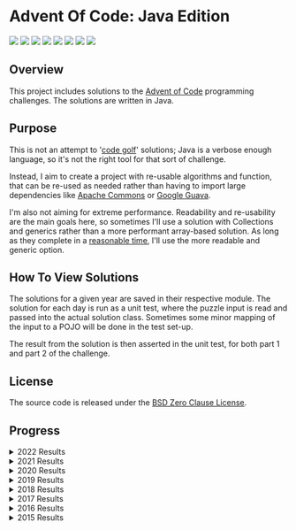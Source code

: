 # Advent Of Code: Java Edition

![](https://img.shields.io/badge/2022%20⭐-16-orange)
![](https://img.shields.io/badge/2021%20⭐-19-orange)
![](https://img.shields.io/badge/2020%20⭐-0-red)
![](https://img.shields.io/badge/2019%20⭐-0-red)
![](https://img.shields.io/badge/2018%20⭐-2-orange)
![](https://img.shields.io/badge/2017%20⭐-0-red)
![](https://img.shields.io/badge/2016%20⭐-0-red)
![](https://img.shields.io/badge/2015%20⭐-48-yellow)

## Overview

This project includes solutions to the [Advent of Code](https://adventofcode.com/) programming challenges.
The solutions are written in Java.

## Purpose

This is not an attempt to '[code golf](https://en.wikipedia.org/wiki/Code_golf)' solutions; Java is a verbose enough language, so it's not the right
tool for that sort of challenge.

Instead, I aim to create a project with re-usable algorithms and function, that can be re-used as needed rather than having to import large
dependencies like [Apache Commons](https://commons.apache.org/) or [Google Guava](https://github.com/google/guava).

I'm also not aiming for extreme performance. Readability and re-usability are the main goals here, so sometimes I'll use a solution with Collections
and generics rather than a more performant array-based solution. As long as they complete in a
[reasonable time](https://en.wikipedia.org/wiki/Reasonable_time), I'll use the more readable and generic option.

## How To View Solutions

The solutions for a given year are saved in their respective module. The solution for each day is run as a unit test, where the puzzle input is read
and passed into the actual solution class. Sometimes some minor mapping of the input to a POJO will be done in the test set-up.

The result from the solution is then asserted in the unit test, for both part 1 and part 2 of the challenge.

## License

The source code is released under the [BSD Zero Clause License](https://opensource.org/licenses/0BSD).

## Progress

<details>
    <summary>2022 Results</summary>

|                     Day                      | Part 1 | Part 2 |
|:--------------------------------------------:|:------:|:------:|
| [Day 1](https://adventofcode.com/2022/day/1) |   ⭐    |   ⭐    |
| [Day 2](https://adventofcode.com/2022/day/2) |   ⭐    |   ⭐    |
| [Day 3](https://adventofcode.com/2022/day/3) |   ⭐    |   ⭐    |
| [Day 4](https://adventofcode.com/2022/day/4) |   ⭐    |   ⭐    |
| [Day 5](https://adventofcode.com/2022/day/5) |   ⭐    |   ⭐    |
| [Day 6](https://adventofcode.com/2022/day/6) |   ⭐    |   ⭐    |
| [Day 7](https://adventofcode.com/2022/day/7) |   ⭐    |   ⭐    |
| [Day 8](https://adventofcode.com/2022/day/8) |   ⭐    |   ⭐    |

</details>


<details>
    <summary>2021 Results</summary>

|                      Day                       | Part 1 | Part 2 |
|:----------------------------------------------:|:------:|:------:|
|  [Day 1](https://adventofcode.com/2021/day/1)  |   ⭐    |   ⭐    |
|  [Day 2](https://adventofcode.com/2021/day/2)  |   ⭐    |   ⭐    |
|  [Day 3](https://adventofcode.com/2021/day/3)  |   ⭐    |   ⭐    |
|  [Day 4](https://adventofcode.com/2021/day/4)  |   ⭐    |   ⭐    |
|  [Day 5](https://adventofcode.com/2021/day/5)  |   ⭐    |   ⭐    |
|  [Day 6](https://adventofcode.com/2021/day/6)  |   ⭐    |   ⭐    |
|  [Day 7](https://adventofcode.com/2021/day/7)  |   ⭐    |   ⭐    |
|  [Day 8](https://adventofcode.com/2021/day/8)  |   ⭐    |   ⭐    |
|  [Day 9](https://adventofcode.com/2021/day/9)  |        |        |
| [Day 10](https://adventofcode.com/2021/day/10) |   ⭐    |   ⭐    |
| [Day 11](https://adventofcode.com/2021/day/11) |        |        |
| [Day 12](https://adventofcode.com/2021/day/12) |        |        |
| [Day 13](https://adventofcode.com/2021/day/13) |        |        |
| [Day 14](https://adventofcode.com/2021/day/14) |        |        |
| [Day 15](https://adventofcode.com/2021/day/15) |        |        |
| [Day 16](https://adventofcode.com/2021/day/16) |        |        |
| [Day 17](https://adventofcode.com/2021/day/17) |        |        |
| [Day 18](https://adventofcode.com/2021/day/18) |        |        |
| [Day 19](https://adventofcode.com/2021/day/19) |        |        |
| [Day 20](https://adventofcode.com/2021/day/20) |        |        |
| [Day 21](https://adventofcode.com/2021/day/21) |   ⭐    |        |
| [Day 22](https://adventofcode.com/2021/day/22) |        |        |
| [Day 23](https://adventofcode.com/2021/day/23) |        |        |
| [Day 24](https://adventofcode.com/2021/day/24) |        |        |
| [Day 25](https://adventofcode.com/2021/day/25) |        |        |

</details>

<details>
    <summary>2020 Results</summary>

|                      Day                       | Part 1 | Part 2 |
|:----------------------------------------------:|:------:|:------:|
|  [Day 1](https://adventofcode.com/2020/day/1)  |        |        |
|  [Day 2](https://adventofcode.com/2020/day/2)  |        |        |
|  [Day 3](https://adventofcode.com/2020/day/3)  |        |        |
|  [Day 4](https://adventofcode.com/2020/day/4)  |        |        |
|  [Day 5](https://adventofcode.com/2020/day/5)  |        |        |
|  [Day 6](https://adventofcode.com/2020/day/6)  |        |        |
|  [Day 7](https://adventofcode.com/2020/day/7)  |        |        |
|  [Day 8](https://adventofcode.com/2020/day/8)  |        |        |
|  [Day 9](https://adventofcode.com/2020/day/9)  |        |        |
| [Day 10](https://adventofcode.com/2020/day/10) |        |        |
| [Day 11](https://adventofcode.com/2020/day/11) |        |        |
| [Day 12](https://adventofcode.com/2020/day/12) |        |        |
| [Day 13](https://adventofcode.com/2020/day/13) |        |        |
| [Day 14](https://adventofcode.com/2020/day/14) |        |        |
| [Day 15](https://adventofcode.com/2020/day/15) |        |        |
| [Day 16](https://adventofcode.com/2020/day/16) |        |        |
| [Day 17](https://adventofcode.com/2020/day/17) |        |        |
| [Day 18](https://adventofcode.com/2020/day/18) |        |        |
| [Day 19](https://adventofcode.com/2020/day/19) |        |        |
| [Day 20](https://adventofcode.com/2020/day/20) |        |        |
| [Day 21](https://adventofcode.com/2020/day/21) |        |        |
| [Day 22](https://adventofcode.com/2020/day/22) |        |        |
| [Day 23](https://adventofcode.com/2020/day/23) |        |        |
| [Day 24](https://adventofcode.com/2020/day/24) |        |        |
| [Day 25](https://adventofcode.com/2020/day/25) |        |        |

</details>

<details>
    <summary>2019 Results</summary>

|                      Day                       | Part 1 | Part 2 |
|:----------------------------------------------:|:------:|:------:|
|  [Day 1](https://adventofcode.com/2019/day/1)  |        |        |
|  [Day 2](https://adventofcode.com/2019/day/2)  |        |        |
|  [Day 3](https://adventofcode.com/2019/day/3)  |        |        |
|  [Day 4](https://adventofcode.com/2019/day/4)  |        |        |
|  [Day 5](https://adventofcode.com/2019/day/5)  |        |        |
|  [Day 6](https://adventofcode.com/2019/day/6)  |        |        |
|  [Day 7](https://adventofcode.com/2019/day/7)  |        |        |
|  [Day 8](https://adventofcode.com/2019/day/8)  |        |        |
|  [Day 9](https://adventofcode.com/2019/day/9)  |        |        |
| [Day 10](https://adventofcode.com/2019/day/10) |        |        |
| [Day 11](https://adventofcode.com/2019/day/11) |        |        |
| [Day 12](https://adventofcode.com/2019/day/12) |        |        |
| [Day 13](https://adventofcode.com/2019/day/13) |        |        |
| [Day 14](https://adventofcode.com/2019/day/14) |        |        |
| [Day 15](https://adventofcode.com/2019/day/15) |        |        |
| [Day 16](https://adventofcode.com/2019/day/16) |        |        |
| [Day 17](https://adventofcode.com/2019/day/17) |        |        |
| [Day 18](https://adventofcode.com/2019/day/18) |        |        |
| [Day 19](https://adventofcode.com/2019/day/19) |        |        |
| [Day 20](https://adventofcode.com/2019/day/20) |        |        |
| [Day 21](https://adventofcode.com/2019/day/21) |        |        |
| [Day 22](https://adventofcode.com/2019/day/22) |        |        |
| [Day 23](https://adventofcode.com/2019/day/23) |        |        |
| [Day 24](https://adventofcode.com/2019/day/24) |        |        |
| [Day 25](https://adventofcode.com/2019/day/25) |        |        |

</details>

<details>
    <summary>2018 Results</summary>

|                      Day                       | Part 1 | Part 2 |
|:----------------------------------------------:|:------:|:------:|
|  [Day 1](https://adventofcode.com/2018/day/1)  |   ⭐    |   ⭐    |
|  [Day 2](https://adventofcode.com/2018/day/2)  |        |        |
|  [Day 3](https://adventofcode.com/2018/day/3)  |        |        |
|  [Day 4](https://adventofcode.com/2018/day/4)  |        |        |
|  [Day 5](https://adventofcode.com/2018/day/5)  |        |        |
|  [Day 6](https://adventofcode.com/2018/day/6)  |        |        |
|  [Day 7](https://adventofcode.com/2018/day/7)  |        |        |
|  [Day 8](https://adventofcode.com/2018/day/8)  |        |        |
|  [Day 9](https://adventofcode.com/2018/day/9)  |        |        |
| [Day 10](https://adventofcode.com/2018/day/10) |        |        |
| [Day 11](https://adventofcode.com/2018/day/11) |        |        |
| [Day 12](https://adventofcode.com/2018/day/12) |        |        |
| [Day 13](https://adventofcode.com/2018/day/13) |        |        |
| [Day 14](https://adventofcode.com/2018/day/14) |        |        |
| [Day 15](https://adventofcode.com/2018/day/15) |        |        |
| [Day 16](https://adventofcode.com/2018/day/16) |        |        |
| [Day 17](https://adventofcode.com/2018/day/17) |        |        |
| [Day 18](https://adventofcode.com/2018/day/18) |        |        |
| [Day 19](https://adventofcode.com/2018/day/19) |        |        |
| [Day 20](https://adventofcode.com/2018/day/20) |        |        |
| [Day 21](https://adventofcode.com/2018/day/21) |        |        |
| [Day 22](https://adventofcode.com/2018/day/22) |        |        |
| [Day 23](https://adventofcode.com/2018/day/23) |        |        |
| [Day 24](https://adventofcode.com/2018/day/24) |        |        |
| [Day 25](https://adventofcode.com/2018/day/25) |        |        |

</details>

<details>
    <summary>2017 Results</summary>

|                      Day                       | Part 1 | Part 2 |
|:----------------------------------------------:|:------:|:------:|
|  [Day 1](https://adventofcode.com/2017/day/1)  |        |        |
|  [Day 2](https://adventofcode.com/2017/day/2)  |        |        |
|  [Day 3](https://adventofcode.com/2017/day/3)  |        |        |
|  [Day 4](https://adventofcode.com/2017/day/4)  |        |        |
|  [Day 5](https://adventofcode.com/2017/day/5)  |        |        |
|  [Day 6](https://adventofcode.com/2017/day/6)  |        |        |
|  [Day 7](https://adventofcode.com/2017/day/7)  |        |        |
|  [Day 8](https://adventofcode.com/2017/day/8)  |        |        |
|  [Day 9](https://adventofcode.com/2017/day/9)  |        |        |
| [Day 10](https://adventofcode.com/2017/day/10) |        |        |
| [Day 11](https://adventofcode.com/2017/day/11) |        |        |
| [Day 12](https://adventofcode.com/2017/day/12) |        |        |
| [Day 13](https://adventofcode.com/2017/day/13) |        |        |
| [Day 14](https://adventofcode.com/2017/day/14) |        |        |
| [Day 15](https://adventofcode.com/2017/day/15) |        |        |
| [Day 16](https://adventofcode.com/2017/day/16) |        |        |
| [Day 17](https://adventofcode.com/2017/day/17) |        |        |
| [Day 18](https://adventofcode.com/2017/day/18) |        |        |
| [Day 19](https://adventofcode.com/2017/day/19) |        |        |
| [Day 20](https://adventofcode.com/2017/day/20) |        |        |
| [Day 21](https://adventofcode.com/2017/day/21) |        |        |
| [Day 22](https://adventofcode.com/2017/day/22) |        |        |
| [Day 23](https://adventofcode.com/2017/day/23) |        |        |
| [Day 24](https://adventofcode.com/2017/day/24) |        |        |
| [Day 25](https://adventofcode.com/2017/day/25) |        |        |

</details>

<details>
    <summary>2016 Results</summary>

|                      Day                       | Part 1 | Part 2 |
|:----------------------------------------------:|:------:|:------:|
|  [Day 1](https://adventofcode.com/2016/day/1)  |        |        |
|  [Day 2](https://adventofcode.com/2016/day/2)  |        |        |
|  [Day 3](https://adventofcode.com/2016/day/3)  |        |        |
|  [Day 4](https://adventofcode.com/2016/day/4)  |        |        |
|  [Day 5](https://adventofcode.com/2016/day/5)  |        |        |
|  [Day 6](https://adventofcode.com/2016/day/6)  |        |        |
|  [Day 7](https://adventofcode.com/2016/day/7)  |        |        |
|  [Day 8](https://adventofcode.com/2016/day/8)  |        |        |
|  [Day 9](https://adventofcode.com/2016/day/9)  |        |        |
| [Day 10](https://adventofcode.com/2016/day/10) |        |        |
| [Day 11](https://adventofcode.com/2016/day/11) |        |        |
| [Day 12](https://adventofcode.com/2016/day/12) |        |        |
| [Day 13](https://adventofcode.com/2016/day/13) |        |        |
| [Day 14](https://adventofcode.com/2016/day/14) |        |        |
| [Day 15](https://adventofcode.com/2016/day/15) |        |        |
| [Day 16](https://adventofcode.com/2016/day/16) |        |        |
| [Day 17](https://adventofcode.com/2016/day/17) |        |        |
| [Day 18](https://adventofcode.com/2016/day/18) |        |        |
| [Day 19](https://adventofcode.com/2016/day/19) |        |        |
| [Day 20](https://adventofcode.com/2016/day/20) |        |        |
| [Day 21](https://adventofcode.com/2016/day/21) |        |        |
| [Day 22](https://adventofcode.com/2016/day/22) |        |        |
| [Day 23](https://adventofcode.com/2016/day/23) |        |        |
| [Day 24](https://adventofcode.com/2016/day/24) |        |        |
| [Day 25](https://adventofcode.com/2016/day/25) |        |        |

</details>

<details>
    <summary>2015 Results</summary>

|                      Day                       | Part 1 | Part 2 |
|:----------------------------------------------:|:------:|:------:|
|  [Day 1](https://adventofcode.com/2015/day/1)  |   ⭐    |   ⭐    |
|  [Day 2](https://adventofcode.com/2015/day/2)  |   ⭐    |   ⭐    |
|  [Day 3](https://adventofcode.com/2015/day/3)  |   ⭐    |   ⭐    |
|  [Day 4](https://adventofcode.com/2015/day/4)  |   ⭐    |   ⭐    |
|  [Day 5](https://adventofcode.com/2015/day/5)  |   ⭐    |   ⭐    |
|  [Day 6](https://adventofcode.com/2015/day/6)  |   ⭐    |   ⭐    |
|  [Day 7](https://adventofcode.com/2015/day/7)  |   ⭐    |   ⭐    |
|  [Day 8](https://adventofcode.com/2015/day/8)  |   ⭐    |   ⭐    |
|  [Day 9](https://adventofcode.com/2015/day/9)  |   ⭐    |   ⭐    |
| [Day 10](https://adventofcode.com/2015/day/10) |   ⭐    |   ⭐    |
| [Day 11](https://adventofcode.com/2015/day/11) |   ⭐    |   ⭐    |
| [Day 12](https://adventofcode.com/2015/day/12) |   ⭐    |   ⭐    |
| [Day 13](https://adventofcode.com/2015/day/13) |   ⭐    |   ⭐    |
| [Day 14](https://adventofcode.com/2015/day/14) |   ⭐    |   ⭐    |
| [Day 15](https://adventofcode.com/2015/day/15) |   ⭐    |   ⭐    |
| [Day 16](https://adventofcode.com/2015/day/16) |   ⭐    |   ⭐    |
| [Day 17](https://adventofcode.com/2015/day/17) |   ⭐    |   ⭐    |
| [Day 18](https://adventofcode.com/2015/day/18) |   ⭐    |   ⭐    |
| [Day 19](https://adventofcode.com/2015/day/19) |   ⭐    |   ⭐    |
| [Day 20](https://adventofcode.com/2015/day/20) |   ⭐    |   ⭐    |
| [Day 21](https://adventofcode.com/2015/day/21) |   ⭐    |   ⭐    |
| [Day 22](https://adventofcode.com/2015/day/22) |   ⭐    |   ⭐    |
| [Day 23](https://adventofcode.com/2015/day/23) |   ⭐    |   ⭐    |
| [Day 24](https://adventofcode.com/2015/day/24) |   ⭐    |   ⭐    |
| [Day 25](https://adventofcode.com/2015/day/25) |        |        |

</details>
